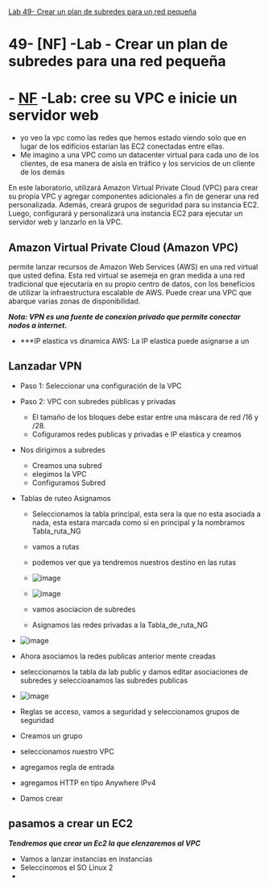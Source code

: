 [Lab 49- Crear un plan de subredes para un red pequeña](https://awsrestart.instructure.com/courses/866/modules/items/385417)

# 49- [NF] -Lab - Crear un plan de subredes para una red pequeña



# - [NF](https://awsrestart.instructure.com/courses/866/modules/items/385421) -Lab: cree su VPC e inicie un servidor web
- yo veo la vpc como las redes que hemos estado viendo solo que en lugar de los edificios estarían las EC2 conectadas entre ellas.
- Me imagino a una VPC como un datacenter virtual para cada uno de los clientes, de esa manera de aisla en tráfico y los servicios de un cliente de los demás

En este laboratorio, utilizará Amazon Virtual Private Cloud (VPC) para crear su propia VPC y agregar componentes adicionales a fin de generar una red personalizada. Además, creará grupos de seguridad para su instancia EC2. Luego, configurará y personalizará una instancia EC2 para ejecutar un servidor web y lanzarlo en la VPC.

  ## Amazon Virtual Private Cloud (Amazon VPC)
  permite lanzar recursos de Amazon Web Services (AWS) en una red virtual que usted defina. Esta red virtual se asemeja en gran medida a una red tradicional que ejecutaría en su propio centro de datos, con los beneficios de utilizar la infraestructura escalable de AWS. Puede crear una VPC que abarque varias zonas de disponibilidad.
  
  ***Nota: VPN es una fuente de conexion privado que permite conectar nodos a internet.***
  - ***IP elastica vs dinamica AWS: La IP elastica puede asignarse a un  
  
  ## Lanzadar VPN
  - Paso 1: Seleccionar una configuración de la VPC
  - Paso 2: VPC con subredes públicas y privadas
    - El tamaño de los bloques debe estar entre una máscara de red /16 y /28. 
    - Cofiguramos redes publicas y privadas e IP elastica y creamos
  - Nos dirigimos a subredes 
    - Creamos una subred
    - elegimos la VPC 
    - Configuramos Subred 
  - Tablas de ruteo 
    Asignamos 
    -  Seleccionamos la tabla principal, esta sera la que no esta asociada a nada, esta estara marcada como si en principal y la nombramos Tabla_ruta_NG
    -  vamos a rutas
    -  podemos ver que ya tendremos nuestros destino en las rutas
   
     -  ![image](https://user-images.githubusercontent.com/42829215/165986986-557c590b-fd71-442b-804d-682ee3e8cbcc.png)
     -  ![image](https://user-images.githubusercontent.com/42829215/165987009-14a3d6a2-2240-4d46-8295-c2b6c4038c41.png)
    
    -  vamos asociacion de subredes
     -  Asignamos las redes privadas a la Tabla_de_ruta_NG
   
   -  ![image](https://user-images.githubusercontent.com/42829215/165988434-eccb39f1-0b08-4c96-9ade-f0283428c72f.png)
  
  - Ahora asociamos la redes publicas anterior mente creadas
  - seleccionamos la tabla da lab public y damos editar asociaciones de subredes y seleccioanamos las subredes publicas 
   
   - ![image](https://user-images.githubusercontent.com/42829215/165989778-1e9c70ad-8201-4d87-acb7-f197d58f484b.png)
  
  - Reglas se acceso,  vamos a seguridad y seleccionamos grupos de seguridad 
  - Creamos un grupo
  - seleccionamos nuestro VPC
  - agregamos regla de entrada
  - agregamos HTTP en tipo Anywhere IPv4 
  - Damos crear 

  ## pasamos a crear un EC2 
  ***Tendremos que crear un Ec2 la que elenzaremos al VPC***
  - Vamos a lanzar instancias en instancias
  - Seleccinomos el SO Linux 2
  - 
       




 
      


